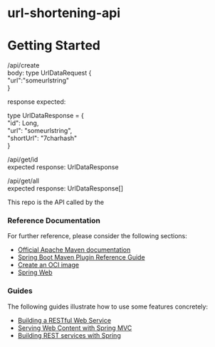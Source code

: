 # url-shortening-api
# Getting Started

/api/create<br />
body:
type UrlDataRequest {<br />
    "url":"someurlstring"<br />
}

response expected: 

type UrlDataResponse = {<br />
    "id": Long,<br />
    "url": "someurlstring",<br />
    "shortUrl": "7charhash"<br />
}

/api/get/id<br />
expected response: UrlDataResponse

/api/get/all<br />
expected response: UrlDataResponse[]

This repo is the API called by the 

### Reference Documentation
For further reference, please consider the following sections:

* [Official Apache Maven documentation](https://maven.apache.org/guides/index.html)
* [Spring Boot Maven Plugin Reference Guide](https://docs.spring.io/spring-boot/docs/3.0.2/maven-plugin/reference/html/)
* [Create an OCI image](https://docs.spring.io/spring-boot/docs/3.0.2/maven-plugin/reference/html/#build-image)
* [Spring Web](https://docs.spring.io/spring-boot/docs/3.0.2/reference/htmlsingle/#web)

### Guides
The following guides illustrate how to use some features concretely:

* [Building a RESTful Web Service](https://spring.io/guides/gs/rest-service/)
* [Serving Web Content with Spring MVC](https://spring.io/guides/gs/serving-web-content/)
* [Building REST services with Spring](https://spring.io/guides/tutorials/rest/)

